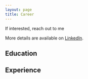 ```yaml
---
layout: page
title: Career
---
```


<p class="message">
If interested, reach out to me
</p>

More details are available on [LinkedIn](https://www.linkedin.com/in/min-yang-jung-763b5839).

## Education

## Experience
